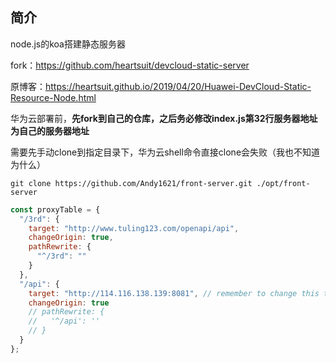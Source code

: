 ## 简介

node.js的koa搭建静态服务器

fork：<https://github.com/heartsuit/devcloud-static-server>

原博客：<https://heartsuit.github.io/2019/04/20/Huawei-DevCloud-Static-Resource-Node.html>



华为云部署前，**先fork到自己的仓库，之后务必修改index.js第32行服务器地址为自己的服务器地址**

需要先手动clone到指定目录下，华为云shell命令直接clone会失败（我也不知道为什么）

```
git clone https://github.com/Andy1621/front-server.git ./opt/front-server
```

```javascript
const proxyTable = {
  "/3rd": {
    target: "http://www.tuling123.com/openapi/api",
    changeOrigin: true,
    pathRewrite: {
      "^/3rd": ""
    }
  },
  "/api": {
    target: "http://114.116.138.139:8081", // remember to change this to your ip address
    changeOrigin: true
    // pathRewrite: {
    //   '^/api': ''
    // }
  }
};
```

